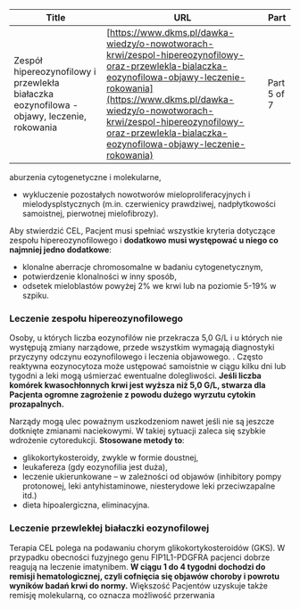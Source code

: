 | **Title**       | **URL**           | **Part**              |
|-----------------|-------------------|-----------------------|
| Zespół hipereozynofilowy i przewlekła białaczka eozynofilowa - objawy, leczenie, rokowania         | [https://www.dkms.pl/dawka-wiedzy/o-nowotworach-krwi/zespol-hipereozynofilowy-oraz-przewlekla-bialaczka-eozynofilowa-objawy-leczenie-rokowania](https://www.dkms.pl/dawka-wiedzy/o-nowotworach-krwi/zespol-hipereozynofilowy-oraz-przewlekla-bialaczka-eozynofilowa-objawy-leczenie-rokowania)    | Part 5 of 7          |

aburzenia cytogenetyczne i molekularne,
* wykluczenie pozostałych nowotworów mieloproliferacyjnych i mielodysplstycznych (m.in. czerwienicy prawdziwej, nadpłytkowości samoistnej, pierwotnej mielofibrozy).


Aby stwierdzić CEL, Pacjent musi spełniać wszystkie kryteria dotyczące zespołu hipereozynofilowego i **dodatkowo musi występować u niego co najmniej jedno dodatkowe**:


* klonalne aberracje chromosomalne w badaniu cytogenetycznym,
* potwierdzenie klonalności w inny sposób,
* odsetek mieloblastów powyżej 2% we krwi lub na poziomie 5\-19% w szpiku.


### Leczenie zespołu hipereozynofilowego


Osoby, u których liczba eozynofilów nie przekracza 5,0 G/L i u których nie występują zmiany narządowe, przede wszystkim wymagają diagnostyki przyczyny odczynu eozynofilowego i leczenia objawowego. . Często reaktywna eozynocytoza może ustępować samoistnie w ciągu kilku dni lub tygodni a leki mogą uśmierzać ewentualne dolegliwości. **Jeśli liczba komórek kwasochłonnych krwi jest wyższa niż 5,0 G/L, stwarza dla Pacjenta ogromne zagrożenie z powodu dużego wyrzutu cytokin prozapalnych.**


Narządy mogą ulec poważnym uszkodzeniom nawet jeśli nie są jeszcze dotknięte zmianami naciekowymi. W takiej sytuacji zaleca się szybkie wdrożenie cytoredukcji. **Stosowane metody to**:


* glikokortykosteroidy, zwykle w formie doustnej,
* leukafereza (gdy eozynofilia jest duża),
* leczenie ukierunkowane – w zależności od objawów (inhibitory pompy protonowej, leki antyhistaminowe, niesterydowe leki przeciwzapalne itd.)
* dieta hipoalergiczna, eliminacyjna.


### Leczenie przewlekłej białaczki eozynofilowej


Terapia CEL polega na podawaniu chorym glikokortykosteroidów (GKS). W przypadku obecności fuzyjnego genu FIP1L1\-PDGFRA pacjenci dobrze reagują na leczenie imatynibem. **W ciągu 1 do 4 tygodni dochodzi do remisji hematologicznej, czyli cofnięcia się objawów choroby i powrotu wyników badań krwi do normy.** Większość Pacjentów uzyskuje także remisję molekularną, co oznacza możliwość przerwania 